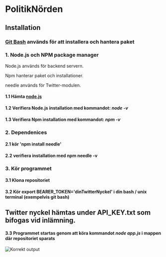 # PolitikNörden

## Installation
### [Git Bash](https://gitforwindows.org/) används för att installera och hantera paket
### **1. Node.js och NPM package manager**
Node.js används för backend servern.

Npm hanterar paket och installationer.

needle används för Twitter-modulen.

   #### 1.1 Hämta [node.js](https://nodejs.org/en/download/ "node.js")
   #### 1.2 Verifiera Node.js installation med kommandot: *node -v*
   #### 1.3 Verifiera Npm installation med  kommandot: *npm -v*

### **2. Dependenices**

 #### 2.1 kör 'npm install needle'

 #### 2.2 verifiera installation med **npm needle -v**

### 3. Kör programmet

#### 3.1 Klona repositoriet

#### 3.2 Kör export BEARER_TOKEN='dinTwitterNyckel' i din bash / unix terminal (exempelvis git bash)
## Twitter nyckel hämtas under API_KEY.txt som bifogas vid inlämning. 

#### 3.3 Programmet startas genom att köra kommandot  *node app.js* i mappen där repositoriet sparats

![Korrekt output](https://i.imgur.com/W9hQQh7.png)
